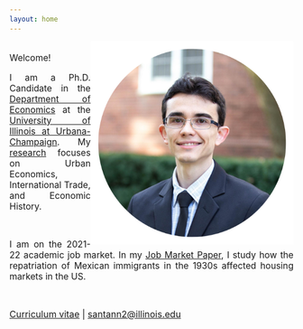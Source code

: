 ```yaml
---
layout: home
---
```


 <style>
   p.ex1 {
     max-width: 510px;
    }
 </style>

   <img src="./files/profile_c.png" alt="profile" style="width: 360px;" align="right" />

<p style="font-size:15.7px"  align="justify" class="ex1"><br>Welcome!<br/></p>

<p style="font-size:15.7px"  align="justify" class="ex1">
I am a Ph.D. Candidate in the <a target="_blank" rel="noopener noreferrer" href="http://www.economics.illinois.edu">Department of Economics</a> at the <a target="_blank" rel="noopener noreferrer" href="https://illinois.edu/">University of Illinois at Urbana-Champaign</a>. My <a class="page-link" href="/research/">research</a> focuses on Urban Economics, International Trade, and Economic History.</p> <br/>

<p style="font-size:15.7px"  align="justify" class="ex1">
I am on the 2021-22 academic job market. In my <a class="page-link" target="_blank" rel="noopener noreferrer" href="/files/research/mexican_repatriation_and_real_estate.pdf">Job Market Paper</a>, I study how the repatriation of Mexican immigrants in the 1930s affected housing markets in the US.</p> <br/>

<p align="left"><font size="3"> <a class="page-link" target="_blank" rel="noopener noreferrer" href="/files/vpsantanna_CV.pdf"><i class="fa fa-file-pdf-o"></i> Curriculum vitae</a> | <a href="mailto:santann2@illinois.edu"> <i class="fa fa-envelope"></i> santann2@illinois.edu</a> </font></p>
